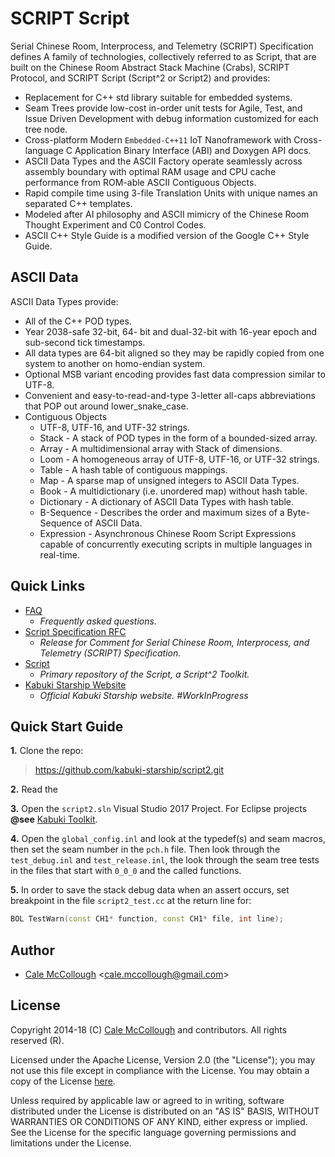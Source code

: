 # SCRIPT Script

Serial Chinese Room, Interprocess, and Telemetry (SCRIPT) Specification defines A family of technologies, collectively referred to as Script, that are built on the Chinese Room Abstract Stack Machine (Crabs), SCRIPT Protocol, and SCRIPT Script (Script^2 or Script2) and provides:

* Replacement for C++ std library suitable for embedded systems.
* Seam Trees provide low-cost in-order unit tests for Agile, Test, and Issue Driven Development with debug information customized for each tree node.
* Cross-platform Modern `Embedded-C++11` IoT Nanoframework with Cross-language C Application Binary Interface (ABI) and Doxygen API docs.
* ASCII Data Types and the ASCII Factory operate seamlessly across assembly boundary with optimal RAM usage and CPU cache performance from ROM-able ASCII Contiguous Objects.
* Rapid compile time using 3-file Translation Units with unique names an separated C++ templates.
* Modeled after AI philosophy and ASCII mimicry of the Chinese Room Thought Experiment and C0 Control Codes.
* ASCII C++ Style Guide is a modified version of the Google C++ Style Guide.

## ASCII Data

ASCII Data Types provide:

* All of the C++ POD types.
* Year 2038-safe 32-bit, 64- bit and dual-32-bit with 16-year epoch and sub-second tick timestamps.
* All data types are 64-bit aligned so they may be rapidly copied from one system to another on homo-endian system.
* Optional MSB variant encoding provides fast data compression similar to UTF-8.
* Convenient and easy-to-read-and-type 3-letter all-caps abbreviations that POP out around lower_snake_case.
* Contiguous Objects
  * UTF-8, UTF-16, and UTF-32 strings.
  * Stack - A stack of POD types in the form of a bounded-sized array.
  * Array - A multidimensional array with Stack of dimensions.
  * Loom - A homogeneous array of UTF-8, UTF-16, or UTF-32 strings.
  * Table - A hash table of contiguous mappings.
  * Map - A sparse map of unsigned integers to ASCII Data Types.
  * Book - A multidictionary (i.e. unordered map) without hash table.
  * Dictionary - A dictionary of ASCII Data Types with hash table.
  * B-Sequence - Describes the order and maximum sizes of a Byte-Sequence of ASCII Data.
  * Expression - Asynchronous Chinese Room Script Expressions capable of concurrently executing scripts in multiple languages in real-time.

## Quick Links

* [FAQ](https://github.com/kabuki-starship/script/blob/master/docs/readme.md)
  - *Frequently asked questions.*
* [Script Specification RFC](https://github.com/kabuki-starship/script2/blob/master/docs/script_specification_rfc.md)
  - *Release for Comment for Serial Chinese Room, Interprocess, and Telemetry (SCRIPT) Specification.*
* [Script](https://github.com/kabuki-starship/kabuki-toolkit)
  - *Primary repository of the Script, a Script^2 Toolkit.*
* [Kabuki Starship Website](https://kabuki-starship.github.io/)
  - *Official Kabuki Starship website. #WorkInProgress*

## Quick Start Guide

**1.** Clone the repo:

> https://github.com/kabuki-starship/script2.git

**2.** Read the

**3.** Open the `script2.sln` Visual Studio 2017 Project. For Eclipse projects **@see** [Kabuki Toolkit](https://github.com/kabuki-starship/kabuki-toolkit).

**4.** Open the `global_config.inl` and look at the typedef(s) and seam macros, then set the seam number in the `pch.h` file. Then look through the `test_debug.inl` and `test_release.inl`, the look through the seam tree tests in the files that start with `0_0_0` and the called functions.

**5.** In order to save the stack debug data when an assert occurs, set breakpoint in the file `script2_test.cc` at the return line for:

```C++
BOL TestWarn(const CH1* function, const CH1* file, int line);
```

## Author

* [Cale McCollough](https://calemccollough.github.io) <[cale.mccollough@gmail.com](mailto:cale.mccollough@gmail.com)>

## License

Copyright 2014-18 (C) [Cale McCollough](mailto:calemccollough@gmail.com) and contributors. All rights reserved (R).

Licensed under the Apache License, Version 2.0 (the "License"); you may not use this file except in compliance with the License. You may obtain a copy of the License [here](http://www.apache.org/licenses/LICENSE-2.0).

Unless required by applicable law or agreed to in writing, software distributed under the License is distributed on an "AS IS" BASIS, WITHOUT WARRANTIES OR CONDITIONS OF ANY KIND, either express or implied. See the License for the specific language governing permissions and limitations under the License.
